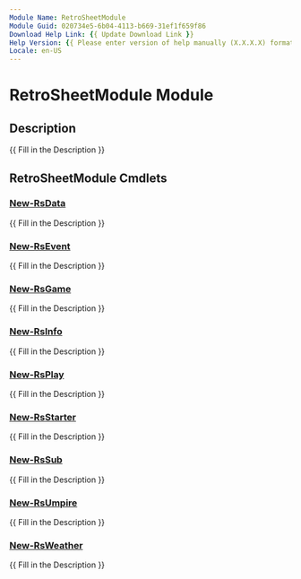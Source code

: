 ```yaml
---
Module Name: RetroSheetModule
Module Guid: 020734e5-6b04-4113-b669-31ef1f659f86
Download Help Link: {{ Update Download Link }}
Help Version: {{ Please enter version of help manually (X.X.X.X) format }}
Locale: en-US
---
```


# RetroSheetModule Module
## Description
{{ Fill in the Description }}

## RetroSheetModule Cmdlets
### [New-RsData](New-RsData.md)
{{ Fill in the Description }}

### [New-RsEvent](New-RsEvent.md)
{{ Fill in the Description }}

### [New-RsGame](New-RsGame.md)
{{ Fill in the Description }}

### [New-RsInfo](New-RsInfo.md)
{{ Fill in the Description }}

### [New-RsPlay](New-RsPlay.md)
{{ Fill in the Description }}

### [New-RsStarter](New-RsStarter.md)
{{ Fill in the Description }}

### [New-RsSub](New-RsSub.md)
{{ Fill in the Description }}

### [New-RsUmpire](New-RsUmpire.md)
{{ Fill in the Description }}

### [New-RsWeather](New-RsWeather.md)
{{ Fill in the Description }}


